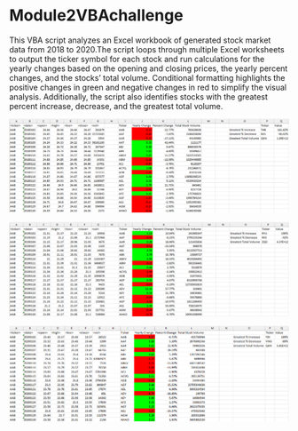 # Module2VBAchallenge

This VBA script analyzes an Excel workbook of generated stock market data from 2018 to 2020.The script loops through multiple Excel worksheets to output the ticker symbol for each stock and run calculations for the yearly changes based on the opening and closing prices, the yearly percent changes, and the stocks’ total volume. Conditional formatting highlights the positive changes in green and negative changes in red to simplify the visual analysis. Additionally, the script also identifies stocks with the greatest percent increase, decrease, and the greatest total volume. 

![](2018_Stock_Results.png)

![](2019_Stock_Results.png)

![](2020_Stock_Results.png)
